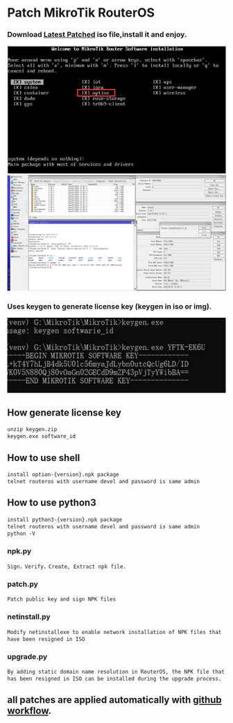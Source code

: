# Patch MikroTik RouterOS

### Download [Latest Patched](https://github.com/elseif/MikroTikPatch/releases/latest) iso file,install it and enjoy.

![](install.png)
![](routeros.png)

### Uses keygen to generate license key (keygen in iso or img).
![](keygen.png)

## How generate license key
    unzip keygen.zip
    keygen.exe software_id
## How to use shell
    install option-{version}.npk package
    telnet routeros with username devel and password is same admin
## How to use python3
    install python3-{version}.npk package
    telnet routeros with username devel and password is same admin
    python -V
### npk.py
    Sign，Verify，Create, Extract npk file.
### patch.py
    Patch public key and sign NPK files
### netinstall.py
    Modify netinstallexe to enable network installation of NPK files that have been resigned in ISO
### upgrade.py
    By adding static domain name resolution in RouterOS, the NPK file that has been resigned in ISO can be installed during the upgrade process.
## all patches are applied automatically with [github workflow](https://github.com/elseif/MikroTikPatch/blob/main/.github/workflows/mikrotik_patch.yml).





